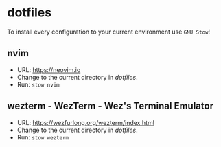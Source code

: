 # dotfiles

To install every configuration to your current environment use
`GNU Stow`!

## nvim

* URL: https://neovim.io
* Change to the current directory in *dotfiles*.
* Run: `stow nvim`

## wezterm - WezTerm - Wez's Terminal Emulator

* URL: https://wezfurlong.org/wezterm/index.html
* Change to the current directory in *dotfiles*.
* Run: `stow wezterm`
